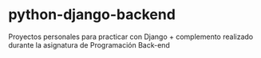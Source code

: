 # python-django-backend
Proyectos personales para practicar con Django + complemento realizado durante la asignatura de Programación Back-end
